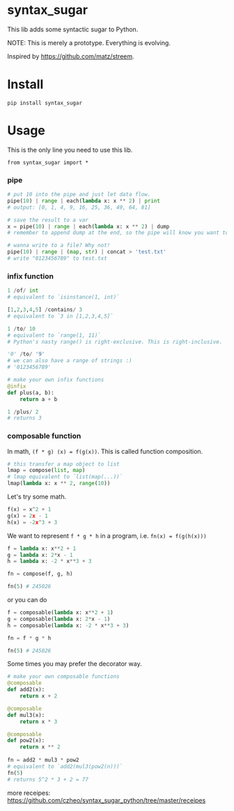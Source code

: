 # syntax_sugar

This lib adds some syntactic sugar to Python.

NOTE: This is merely a prototype. Everything is evolving.

Inspired by https://github.com/matz/streem. 

# Install
```
pip install syntax_sugar
```

# Usage
This is the only line you need to use this lib.
```
from syntax_sugar import *
```

### pipe
``` python
# put 10 into the pipe and just let data flow.
pipe(10) | range | each(lambda x: x ** 2) | print
# output: [0, 1, 4, 9, 16, 25, 36, 49, 64, 81]

# save the result to a var
x = pipe(10) | range | each(lambda x: x ** 2) | dump
# remember to append dump at the end, so the pipe will know you want to dump the value

# wanna write to a file? Why not!
pipe(10) | range | (map, str) | concat > 'test.txt'
# write "0123456789" to test.txt
```

### infix function
``` python
1 /of/ int
# equivalent to `isinstance(1, int)`

[1,2,3,4,5] /contains/ 3
# equivalent to `3 in [1,2,3,4,5]`

1 /to/ 10
# equivalent to `range(1, 11)`
# Python's nasty range() is right-exclusive. This is right-inclusive.

'0' /to/ '9'
# we can also have a range of strings :)
# '0123456789'

# make your own infix functions
@infix
def plus(a, b):
    return a + b

1 /plus/ 2
# returns 3
```

### composable function

In math, `(f * g) (x) = f(g(x))`. This is called function composition.

``` python
# this transfer a map object to list
lmap = compose(list, map)
# lmap equivalent to `list(map(...))`
lmap(lambda x: x ** 2, range(10))
```

Let's try some math.
``` python
f(x) = x^2 + 1
g(x) = 2x - 1
h(x) = -2x^3 + 3
```
We want to represent `f * g * h` in a program, i.e. `fn(x) = f(g(h(x)))`
``` python
f = lambda x: x**2 + 1
g = lambda x: 2*x - 1
h = lambda x: -2 * x**3 + 3

fn = compose(f, g, h)

fn(5) # 245026
```
or you can do
```python
f = composable(lambda x: x**2 + 1)
g = composable(lambda x: 2*x - 1)
h = composable(lambda x: -2 * x**3 + 3)

fn = f * g * h

fn(5) # 245026
```

Some times you may prefer the decorator way.

``` python
# make your own composable functions
@composable
def add2(x):
    return x + 2

@composable
def mul3(x):
    return x * 3

@composable
def pow2(x):
    return x ** 2
    
fn = add2 * mul3 * pow2
# equivalent to `add2(mul3(pow2(n)))`
fn(5)
# returns 5^2 * 3 + 2 = 77
```

more receipes: https://github.com/czheo/syntax_sugar_python/tree/master/receipes
